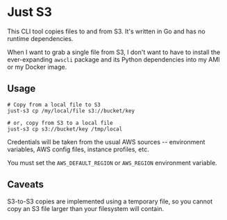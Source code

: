 # Just S3

This CLI tool copies files to and from S3. It's written in Go and has no runtime dependencies.

When I want to grab a single file from S3, I don't want to have to install the ever-expanding `awscli` package and its Python dependencies into my AMI or my Docker image.

## Usage

```
# Copy from a local file to S3
just-s3 cp /my/local/file s3://bucket/key

# or, copy from S3 to a local file
just-s3 cp s3://bucket/key /tmp/local
```

Credentials will be taken from the usual AWS sources -- environment
variables, AWS config files, instance profiles, etc.

You must set the `AWS_DEFAULT_REGION` or `AWS_REGION` environment
variable.

## Caveats

S3-to-S3 copies are implemented using a temporary file, so you cannot
copy an S3 file larger than your filesystem will contain.
